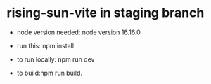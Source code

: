 # rising-sun-vite in staging branch

- node version needed:
node version 16.16.0

- run this:
npm install

- to run locally:
npm run dev


- to build:npm run build.
